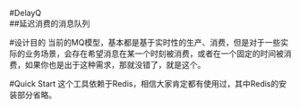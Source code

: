#DelayQ   
##延迟消费的消息队列   


#设计目的
当前的MQ模型，基本都是基于实时性的生产、消费，但是对于一些实际的业务场景，会存在希望消息在某一个时刻被消费，或者在一个固定的时间被消费，如果你也是出于这种需求，那就没错了，就是这个。

#Quick Start
这个工具依赖于Redis，相信大家肯定都有使用过，其中Redis的安装部分省略。
